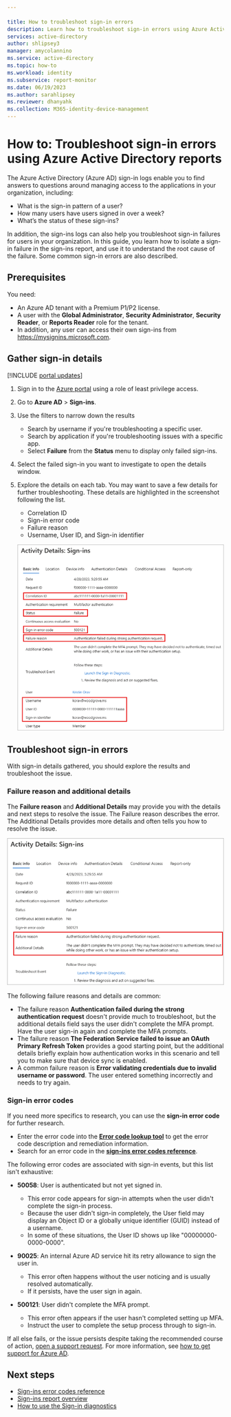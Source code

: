 ```yaml
---

title: How to troubleshoot sign-in errors
description: Learn how to troubleshoot sign-in errors using Azure Active Directory reports in the Azure portal
services: active-directory
author: shlipsey3
manager: amycolannino
ms.service: active-directory
ms.topic: how-to
ms.workload: identity
ms.subservice: report-monitor
ms.date: 06/19/2023
ms.author: sarahlipsey
ms.reviewer: dhanyahk 
ms.collection: M365-identity-device-management
---
```


# How to: Troubleshoot sign-in errors using Azure Active Directory reports

The Azure Active Directory (Azure AD) sign-in logs enable you to find answers to questions around managing access to the applications in your organization, including:

- What is the sign-in pattern of a user?
- How many users have users signed in over a week?
- What’s the status of these sign-ins?

In addition, the sign-ins logs can also help you troubleshoot sign-in failures for users in your organization. In this guide, you learn how to isolate a sign-in failure in the sign-ins report, and use it to understand the root cause of the failure. Some common sign-in errors are also described.

## Prerequisites

You need:

* An Azure AD tenant with a Premium P1/P2 license.
* A user with the **Global Administrator**, **Security Administrator**, **Security Reader**, or **Reports Reader** role for the tenant.
* In addition, any user can access their own sign-ins from https://mysignins.microsoft.com. 

## Gather sign-in details

[!INCLUDE [portal updates](~/articles/active-directory/includes/portal-update.md)]

1. Sign in to the [Azure portal](https://portal.azure.com) using a role of least privilege access.
1. Go to **Azure AD** > **Sign-ins**. 
1. Use the filters to narrow down the results
    - Search by username if you're troubleshooting a specific user.
    - Search by application if you're troubleshooting issues with a specific app.
    - Select **Failure** from the **Status** menu to display only failed sign-ins. 
1. Select the failed sign-in you want to investigate to open the details window.
1. Explore the details on each tab. You may want to save a few details for further troubleshooting. These details are highlighted in the screenshot following the list.
    - Correlation ID
    - Sign-in error code
    - Failure reason
    - Username, User ID, and Sign-in identifier

    ![Screenshot of the sign-in details, with several details highlighted.](media/howto-troubleshoot-sign-in-errors/sign-in-activity-details.png)
    
## Troubleshoot sign-in errors

With sign-in details gathered, you should explore the results and troubleshoot the issue.

### Failure reason and additional details

The **Failure reason** and **Additional Details** may provide you with the details and next steps to resolve the issue. The Failure reason describes the error. The Additional Details provides more details and often tells you how to resolve the issue.

![Screenshot of the activity details, with the failure reason and details highlighted.](media/howto-troubleshoot-sign-in-errors/sign-in-activity-details-failure-reason.png)

The following failure reasons and details are common:

-  The failure reason **Authentication failed during the strong authentication request** doesn't provide much to troubleshoot, but the additional details field says the user didn't complete the MFA prompt. Have the user sign-in again and complete the MFA prompts.
- The failure reason **The Federation Service failed to issue an OAuth Primary Refresh Token** provides a good starting point, but the additional details briefly explain how authentication works in this scenario and tell you to make sure that device sync is enabled. 
- A common failure reason is **Error validating credentials due to invalid username or password**. The user entered something incorrectly and needs to try again.

### Sign-in error codes

If you need more specifics to research, you can use the **sign-in error code** for further research.

- Enter the error code into the **[Error code lookup tool](https://login.microsoftonline.com/error)** to get the error code description and remediation information.
- Search for an error code in the **[sign-ins error codes reference](../develop/reference-aadsts-error-codes.md)**. 

The following error codes are associated with sign-in events, but this list isn't exhaustive:

- **50058**: User is authenticated but not yet signed in.
    - This error code appears for sign-in attempts when the user didn't complete the sign-in process.
    - Because the user didn't sign-in completely, the User field may display an Object ID or a globally unique identifier (GUID) instead of a username.
    - In some of these situations, the User ID shows up like "00000000-0000-0000".

- **90025**: An internal Azure AD service hit its retry allowance to sign the user in.
    - This error often happens without the user noticing and is usually resolved automatically. 
    - If it persists, have the user sign in again.

- **500121**: User didn't complete the MFA prompt.
    - This error often appears if the user hasn't completed setting up MFA.
    - Instruct the user to complete the setup process through to sign-in.

If all else fails, or the issue persists despite taking the recommended course of action, [open a support request](https://portal.azure.com/#blade/Microsoft_Azure_Support/HelpAndSupportBlade/newsupportrequest). For more information, see [how to get support for Azure AD](../fundamentals/how-to-get-support.md). 

## Next steps

* [Sign-ins error codes reference](./concept-sign-ins.md)
* [Sign-ins report overview](concept-sign-ins.md)
* [How to use the Sign-in diagnostics](howto-use-sign-in-diagnostics.md)

